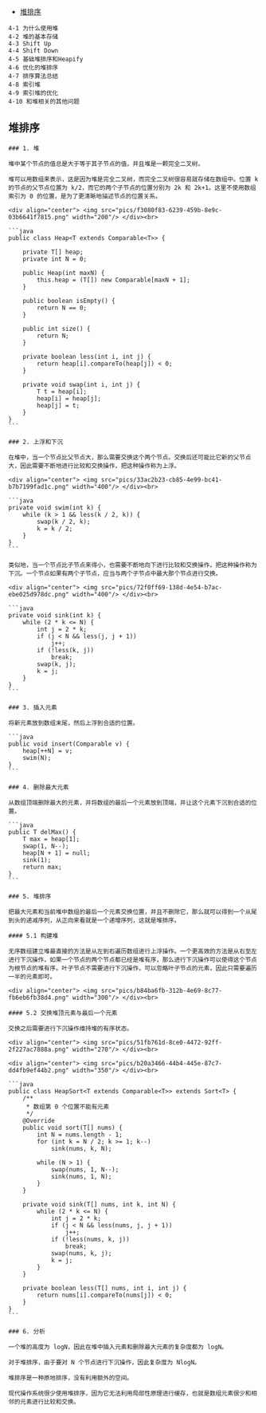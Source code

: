 <!-- GFM-TOC -->
* [堆排序](#堆排序)
<!-- GFM-TOC -->

	4-1 为什么使用堆
	4-2 堆的基本存储
	4-3 Shift Up
	4-4 Shift Down
	4-5 基础堆排序和Heapify
	4-6 优化的堆排序
	4-7 排序算法总结
	4-8 索引堆
	4-9 索引堆的优化
	4-10 和堆相关的其他问题
 ## 堆排序
    
    ### 1. 堆
    
    堆中某个节点的值总是大于等于其子节点的值，并且堆是一颗完全二叉树。
    
    堆可以用数组来表示，这是因为堆是完全二叉树，而完全二叉树很容易就存储在数组中。位置 k 的节点的父节点位置为 k/2，而它的两个子节点的位置分别为 2k 和 2k+1。这里不使用数组索引为 0 的位置，是为了更清晰地描述节点的位置关系。
    
    <div align="center"> <img src="pics/f3080f83-6239-459b-8e9c-03b6641f7815.png" width="200"/> </div><br>
    
    ```java
    public class Heap<T extends Comparable<T>> {
    
        private T[] heap;
        private int N = 0;
    
        public Heap(int maxN) {
            this.heap = (T[]) new Comparable[maxN + 1];
        }
    
        public boolean isEmpty() {
            return N == 0;
        }
    
        public int size() {
            return N;
        }
    
        private boolean less(int i, int j) {
            return heap[i].compareTo(heap[j]) < 0;
        }
    
        private void swap(int i, int j) {
            T t = heap[i];
            heap[i] = heap[j];
            heap[j] = t;
        }
    }
    ```
    
    ### 2. 上浮和下沉
    
    在堆中，当一个节点比父节点大，那么需要交换这个两个节点。交换后还可能比它新的父节点大，因此需要不断地进行比较和交换操作，把这种操作称为上浮。
    
    <div align="center"> <img src="pics/33ac2b23-cb85-4e99-bc41-b7b7199fad1c.png" width="400"/> </div><br>
    
    ```java
    private void swim(int k) {
        while (k > 1 && less(k / 2, k)) {
            swap(k / 2, k);
            k = k / 2;
        }
    }
    ```
    
    类似地，当一个节点比子节点来得小，也需要不断地向下进行比较和交换操作，把这种操作称为下沉。一个节点如果有两个子节点，应当与两个子节点中最大那个节点进行交换。
    
    <div align="center"> <img src="pics/72f0ff69-138d-4e54-b7ac-ebe025d978dc.png" width="400"/> </div><br>
    
    ```java
    private void sink(int k) {
        while (2 * k <= N) {
            int j = 2 * k;
            if (j < N && less(j, j + 1))
                j++;
            if (!less(k, j))
                break;
            swap(k, j);
            k = j;
        }
    }
    ```
    
    ### 3. 插入元素
    
    将新元素放到数组末尾，然后上浮到合适的位置。
    
    ```java
    public void insert(Comparable v) {
        heap[++N] = v;
        swim(N);
    }
    ```
    
    ### 4. 删除最大元素
    
    从数组顶端删除最大的元素，并将数组的最后一个元素放到顶端，并让这个元素下沉到合适的位置。
    
    ```java
    public T delMax() {
        T max = heap[1];
        swap(1, N--);
        heap[N + 1] = null;
        sink(1);
        return max;
    }
    ```
    
    ### 5. 堆排序
    
    把最大元素和当前堆中数组的最后一个元素交换位置，并且不删除它，那么就可以得到一个从尾到头的递减序列，从正向来看就是一个递增序列，这就是堆排序。
    
    #### 5.1 构建堆
    
    无序数组建立堆最直接的方法是从左到右遍历数组进行上浮操作。一个更高效的方法是从右至左进行下沉操作，如果一个节点的两个节点都已经是堆有序，那么进行下沉操作可以使得这个节点为根节点的堆有序。叶子节点不需要进行下沉操作，可以忽略叶子节点的元素，因此只需要遍历一半的元素即可。
    
    <div align="center"> <img src="pics/b84ba6fb-312b-4e69-8c77-fb6eb6fb38d4.png" width="300"/> </div><br>
    
    #### 5.2 交换堆顶元素与最后一个元素
    
    交换之后需要进行下沉操作维持堆的有序状态。
    
    <div align="center"> <img src="pics/51fb761d-8ce0-4472-92ff-2f227ac7888a.png" width="270"/> </div><br>
    
    <div align="center"> <img src="pics/b20a3466-44b4-445e-87c7-dd4fb9ef44b2.png" width="350"/> </div><br>
    
    ```java
    public class HeapSort<T extends Comparable<T>> extends Sort<T> {
        /**
         * 数组第 0 个位置不能有元素
         */
        @Override
        public void sort(T[] nums) {
            int N = nums.length - 1;
            for (int k = N / 2; k >= 1; k--)
                sink(nums, k, N);
    
            while (N > 1) {
                swap(nums, 1, N--);
                sink(nums, 1, N);
            }
        }
    
        private void sink(T[] nums, int k, int N) {
            while (2 * k <= N) {
                int j = 2 * k;
                if (j < N && less(nums, j, j + 1))
                    j++;
                if (!less(nums, k, j))
                    break;
                swap(nums, k, j);
                k = j;
            }
        }
    
        private boolean less(T[] nums, int i, int j) {
            return nums[i].compareTo(nums[j]) < 0;
        }
    }
    ```
    
    ### 6. 分析
    
    一个堆的高度为 logN，因此在堆中插入元素和删除最大元素的复杂度都为 logN。
    
    对于堆排序，由于要对 N 个节点进行下沉操作，因此复杂度为 NlogN。
    
    堆排序是一种原地排序，没有利用额外的空间。
    
    现代操作系统很少使用堆排序，因为它无法利用局部性原理进行缓存，也就是数组元素很少和相邻的元素进行比较和交换。
    